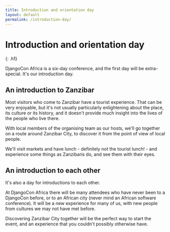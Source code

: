 ```yaml
---
title: Introduction and orientation day
layout: default
permalink: /introduction-day/
---
```


# Introduction and orientation day
{: .h1}

DjangoCon Africa is a six-day conference, and the first day will be extra-special. It's our introduction day.

## An introduction to Zanzibar

Most visitors who come to Zanzibar have a tourist experience. That can be very enjoyable, but it's not usually particularly enlightening about the place, its culture or its history, and it doesn't provide much insight into the lives of the people who live there.

With local members of the organising team as our hosts, we'll go together on a route around Zanzibar City, to discover it from the point of view of local people.

We'll visit markets and have lunch - definitely not the tourist lunch! - and experience some things as Zanzibaris do, and see them with their eyes.

## An introduction to each other

It's also a day for introductions to each other.

At DjangoCon Africa there will be many attendees who have never been to a DjangoCon before, or to an African city (never mind an African software conference). It will be a new experience for many of us, with new people from cultures we may not have met before.

Discovering Zanzibar City together will be the perfect way to start the event, and an experience that you couldn't possibly otherwise have.
